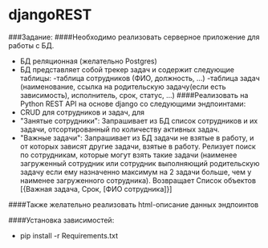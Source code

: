 # djangoREST

###Задание:
####Необходимо реализовать серверное приложение для работы с БД. 
+ БД реляционная (желательно Postgres)
+ БД представляет собой трекер задач и содержит следующие таблицы:
	-таблица сотрудников (ФИО, должность, ...)
	-таблица задач (наименование, ссылка на родительскую задачу(если есть зависимость), исполнитель, срок, статус, ...)
####Реализовать на Python REST API на основе django со следующими эндпоинтами: 
+ CRUD для сотрудников и задач, для 
+ "Занятые сотрудники": Запрашивает из БД список сотрудников и их задачи, отсортированный по количеству активных задач. 
+ "Важные задачи": Запрашивает из БД задачи не взятые в работу, и от которых зависят другие задачи, взятые в работу. 
	Релизует поиск по сотрудникам, которые могут взять такие задачи (наименее загруженный сотрудник или сотрудник 
	выполняющий родительскую задачу если ему назначенно максимум на 2 задачи больше, чем у наименее загруженного сотрудника).
	Возвращает Список объектов [{Важная задача, Срок, [ФИО сотрудника]}] 

####Также желательно реализовать html-описание данных эндпоинтов



####Установка зависимостей:
- pip install -r Requirements.txt
